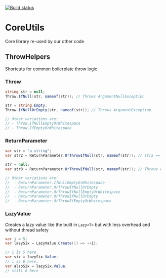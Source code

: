 [![Build status](https://ci.appveyor.com/api/projects/status/jsx8fk6bgg1h1w08/branch/master?svg=true)](https://ci.appveyor.com/project/Meeji/coreutils/branch/master)

# CoreUtils
Core library re-used by our other code

## ThrowHelpers
Shortcuts for common boilerplate throw logic

### Throw
```csharp
string str = null;
Throw.IfNull(str, nameof(str)); // Throws ArgumentNullException

str = string.Empty;
Throw.IfNullOrEmpty(str, nameof(str)); // Throws ArgumentException

// Other variations are:
// - Throw.IfNullEmptyOrWhitespace
// - Throw.IfEmptyOrWhitespace
```

### ReturnParameter

```csharp
var str = "a string";
var str2 = ReturnParameter.OrThrowIfNull(str, nameof(str)); // str2 == str

str = null;
var str3 = ReturnParameter.OrThrowIfNull(str, nameof(str)); // Throws ArgumentNullException

// Other variations are:
//  - ReturnParameter.IfNullEmptyOrWhitespace
//  - ReturnParameter.OrThrowIfNullOrEmpty
//  - ReturnParameter.OrThrowIfNullEmptyOrWhitespace
//  - ReturnParameter.OrThrowIfNullOrEmpty
//  - ReturnParameter.OrThrowIfEmptyOrWhitespace
```

### LazyValue

Creates a lazy value like the built in ```Lazy<T>``` but with less overhead and without thread safety

```csharp
var i = 5;
var lazySix = LazyValue.Create(() => ++i);

// i is 5 here.
var six = lazySix.Value;
// i is 6 here.
var alsoSix = lazySix.Value;
// still 6 here
```
